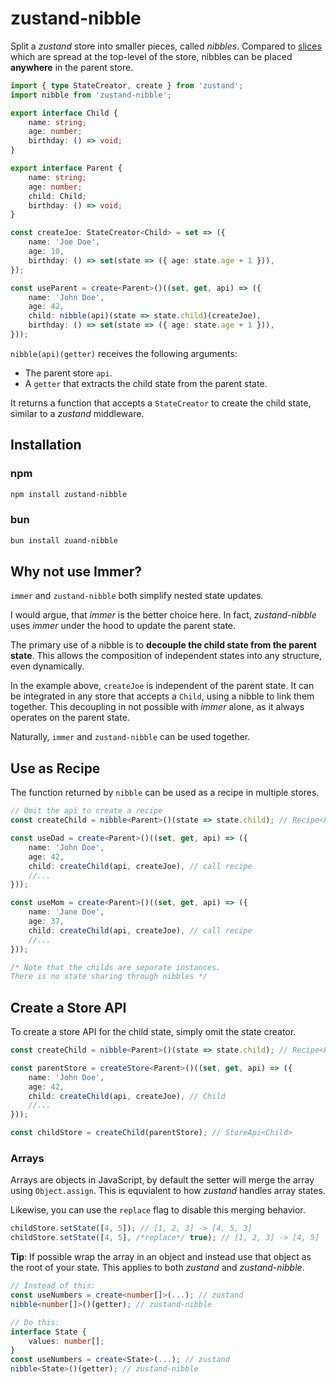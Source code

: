 # zustand-nibble

Split a _zustand_ store into smaller pieces, called _nibbles_.
Compared to [slices](https://docs.pmnd.rs/zustand/guides/slices-pattern) which are spread at the top-level of the store, nibbles can be placed **anywhere** in the parent store.

```typescript
import { type StateCreator, create } from 'zustand';
import nibble from 'zustand-nibble';

export interface Child {
    name: string;
    age: number;
    birthday: () => void;
}

export interface Parent {
    name: string;
    age: number;
    child: Child;
    birthday: () => void;
}

const createJoe: StateCreator<Child> = set => ({
    name: 'Joe Doe',
    age: 10,
    birthday: () => set(state => ({ age: state.age + 1 })),
});

const useParent = create<Parent>()((set, get, api) => ({
    name: 'John Doe',
    age: 42,
    child: nibble(api)(state => state.child)(createJoe),
    birthday: () => set(state => ({ age: state.age + 1 })),
}));
```

`nibble(api)(getter)` receives the following arguments:

-   The parent store `api`.
-   A `getter` that extracts the child state from the parent state.

It returns a function that accepts a `StateCreator` to create the child state, similar to a _zustand_ middleware.

## Installation

### npm

```bash
npm install zustand-nibble
```

### bun

```bash
bun install zuand-nibble
```

## Why not use Immer?

`immer` and `zustand-nibble` both simplify nested state updates.

I would argue, that _immer_ is the better choice here.
In fact, _zustand-nibble_ uses _immer_ under the hood to update the parent state.

The primary use of a nibble is to **decouple the child state from the parent state**. This allows the composition of independent states into any structure, even dynamically.

In the example above, `createJoe` is independent of the parent state. It can be integrated in any store that accepts a `Child`, using a nibble to link them together. This decoupling in not possible with _immer_ alone, as it always operates on the parent state.

Naturally, `immer` and `zustand-nibble` can be used together.

## Use as Recipe

The function returned by `nibble` can be used as a recipe in multiple stores.

```typescript
// Omit the api to create a recipe
const createChild = nibble<Parent>()(state => state.child); // Recipe<Parent, Child>

const useDad = create<Parent>()((set, get, api) => ({
    name: 'John Doe',
    age: 42,
    child: createChild(api, createJoe), // call recipe
    //...
}));

const useMom = create<Parent>()((set, get, api) => ({
    name: 'Jane Doe',
    age: 37,
    child: createChild(api, createJoe), // call recipe
    //...
}));

/* Note that the childs are separate instances.
There is no state sharing through nibbles */
```

## Create a Store API

To create a store API for the child state, simply omit the state creator.

```typescript
const createChild = nibble<Parent>()(state => state.child); // Recipe<Parent, Child>

const parentStore = createStore<Parent>()((set, get, api) => ({
    name: 'John Doe',
    age: 42,
    child: createChild(api, createJoe), // Child
    //...
}));

const childStore = createChild(parentStore); // StoreApi<Child>
```

### Arrays

Arrays are objects in JavaScript, by default the setter will merge the array using `Object.assign`. This is equvialent to how _zustand_ handles array states.

Likewise, you can use the `replace` flag to disable this merging behavior.

```typescript
childStore.setState([4, 5]); // [1, 2, 3] -> [4, 5, 3]
childStore.setState([4, 5], /*replace*/ true); // [1, 2, 3] -> [4, 5]
```

**Tip**: If possible wrap the array in an object and instead use that object as the root of your state. This applies to both _zustand_ and _zustand-nibble_.

```typescript
// Instead of this:
const useNumbers = create<number[]>(...); // zustand
nibble<number[]>()(getter); // zustand-nibble

// Do this:
interface State {
    values: number[];
}
const useNumbers = create<State>(...); // zustand
nibble<State>()(getter); // zustand-nibble
```
